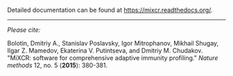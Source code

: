 Detailed documentation can be found at https://mixcr.readthedocs.org/.

---

*Please cite:*

Bolotin, Dmitriy A., Stanislav Poslavsky, Igor Mitrophanov, Mikhail Shugay, Ilgar Z. Mamedov, Ekaterina V. Putintseva, and Dmitriy M. Chudakov. "MiXCR: software for comprehensive adaptive immunity profiling." *Nature methods* 12, no. 5 (**2015**): 380-381.
